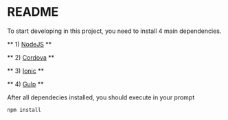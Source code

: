 # README #
To start developing in this project, you need to install 4 main dependencies.

** 1) [NodeJS](https://nodejs.org/en/download/) **

** 2) [Cordova](https://cordova.apache.org/) **

** 3) [Ionic](http://ionicframework.com/docs/guide/installation.html) **

** 4) [Gulp](https://github.com/gulpjs/gulp/blob/master/docs/getting-started.md) **

After all dependecies installed, you should execute in your prompt

```npm install```